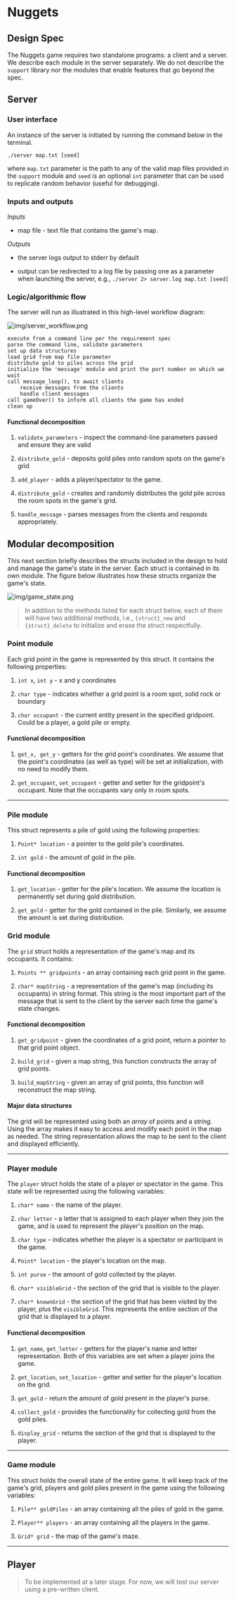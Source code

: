 # Nuggets
## Design Spec

The Nuggets game requires two standalone programs: a client and a server.
We describe each module in the server separately.
We do not describe the `support` library nor the modules that enable features that go beyond the spec.

## Server
### User interface

An instance of the server is initiated by running the command below in the terminal.

`./server map.txt [seed]`

where `map.txt` parameter is the path to any of the valid map files provided in the `support` module and `seed` is an optional `int` parameter that can be used to replicate random behavior (useful for debugging).

### Inputs and outputs

*Inputs*
- map file - text file that contains the game's map.

*Outputs*
- the server logs output to stderr by default

- output can be redirected to a log file by passing one as a parameter when launching the server, e.g., `./server 2> server.log map.txt [seed]`


### Logic/algorithmic flow

The server will run as illustrated in this high-level workflow diagram:

![img/server_workflow.png](data/img/server_workflow.png)

	execute from a command line per the requirement spec
	parse the command line, validate parameters
	set up data structures
	load grid from map file parameter
	distribute gold to piles across the grid
	initialize the 'message' module and print the port number on which we wait
	call message_loop(), to await clients
		receive messages from the clients
		handle client messages
	call gameOver() to inform all clients the game has ended
	clean up


#### Functional decomposition
1. `validate_parameters` - inspect the command-line parameters passed and ensure they are valid

2. `distribute_gold` - deposits gold piles onto random spots on the game's grid

3. `add_player` - adds a player/spectator to the game.

4. `distribute_gold` - creates and randomly distributes the gold pile across the room spots in the game's grid.

5. `handle_message` - parses messages from the clients and responds appropriately.


## Modular decomposition

This next section briefly describes the structs included in the design to hold and manage the game's state in the server. Each struct is contained in its own module. The figure below illustrates how these structs organize the game's state.


![img/game_state.png](data/img/game_state.png)

> In addition to the methods listed for each struct below, each of them will have two additional methods, i.e., `{struct}_new` and `{struct}_delete` to initialize and erase the struct respectfully.


### Point module

Each grid point in the game is represented by this struct. It contains the following properties:

1. `int x`, `int y` - x and y coordinates

2. `char type` -  indicates whether a grid point is a room spot, solid rock or boundary

3. `char occupant` - the current entity present in the specified gridpoint.
Could be a player, a gold pile or empty.


#### Functional decomposition

1. `get_x, get_y` - getters for the grid point's coordinates. We assume that the point's coordinates (as well as type) will be set at initialization, with no need to modify them.

2. `get_occupant`, `set_occupant` - getter and setter for the gridpoint's occupant. Note that the occupants vary only in room spots.


---

### Pile module

This struct represents a pile of gold using the following properties:

1. `Point* location` - a pointer to the gold pile's coordinates.

2. `int gold` - the amount of gold in the pile.

#### Functional decomposition

1. `get_location` - getter for the pile's location. We assume the location is permanently set during gold distribution.

2. `get_gold` - getter for the gold contained in the pile. Similarly, we assume the amount is set during distribution.




### Grid module

The `grid` struct holds a representation of the game's map and its occupants. It contains:
1. `Points ** gridpoints` - an array containing each grid point in the game.

2. `char* mapString` - a representation of the game's map (including its occupants) in string format. This string is the most important part of the message that is sent to the client by the server each time the game's state changes.

#### Functional decomposition

1. `get_gridpoint` - given the coordinates of a grid point, return a pointer to that grid point object.

2. `build_grid` - given a map string, this function constructs the array of grid points.

3. `build_mapString` - given an array of grid points, this function will reconstruct the map string.

#### Major data structures

The grid will be represented using both an *array* of points and a *string.* Using the array makes it easy to access and modify each point in the map as needed. The string representation allows the map to be sent to the client and displayed efficiently.


---

### Player module

The `player` struct holds the state of a player or spectator in the game. This state will be represented using the following variables:

1. `char* name` - the name of the player.

2. `char letter` - a letter that is assigned to each player when they join the game, and is used to represent the player's position on the map.

3. `char type` - indicates whether the player is a spectator or participant in the game.

3. `Point* location` - the player's location on the map.

4. `int purse` - the amount of gold collected by the player.

5. `char* visibleGrid` - the section of the grid that is visible to the player.

6. `char* knownGrid` - the section of the grid that has been visited by the player, plus the `visibleGrid`. This represents the entire section of the grid that is displayed to a player.


#### Functional decomposition

1. `get_name`, `get_letter` - getters for the player's name and letter representation. Both of this variables are set when a player joins the game.

2. `get_location`, `set_location` - getter and setter for the player's location on the grid.

3. `get_gold` - return the amount of gold present in the player's purse.

4. `collect_gold` - provides the functionality for collecting gold from the gold piles.

5. `display_grid` - returns the section of the grid that is displayed to the player.


---

### Game module

This struct holds the overall state of the entire game. It will keep track of the game's grid, players and gold piles present in the game using the following variables:

1. `Pile** goldPiles` - an array containing all the piles of gold in the game.

2. `Player** players` - an array containing all the players in the game.

3. `Grid* grid` - the map of the game's maze.


---

## Player

> To be implemented at a later stage. For now, we will test our server using a pre-written client.
